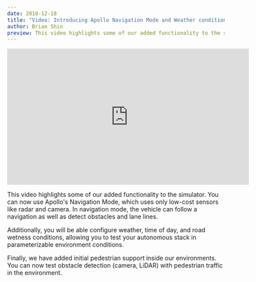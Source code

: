 ```yaml
---
date: 2018-12-18
title: "Video: Introducing Apollo Navigation Mode and Weather conditions"
author: Brian Shin
preview: This video highlights some of our added functionality to the simulator. You can now use Apollo's Navigation Mode, which uses only low-cost sensors like radar and camera. In navigation mode, the vehicle can follow a navigation as well as detect obstacles and lane lines.
---
```


<div class="video-container">
<iframe style="display:block; margin: auto;" width="560" height="315" src="https://www.youtube.com/embed/CAx0myQh0QA" frameborder="0" allow="accelerometer; autoplay; encrypted-media; gyroscope; picture-in-picture" allowfullscreen></iframe>
</div>

This video highlights some of our added functionality to the simulator. You can now use Apollo's Navigation Mode, which uses only low-cost sensors like radar and camera. In navigation mode, the vehicle can follow a navigation as well as detect obstacles and lane lines.

Additionally, you will be able configure weather, time of day, and road wetness conditions, allowing you to test your autonomous stack in parameterizable environment conditions.

Finally, we have added initial pedestrian support inside our environments. You can now test obstacle detection (camera, LiDAR) with pedestrian traffic in the environment.
